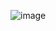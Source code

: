 ![image](https://github.com/jetlysandita/CryptoApp/assets/44150315/1945ffed-118b-46ae-865b-a2f4682f3eec)

